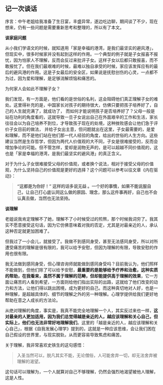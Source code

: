## 记一次谈话

序言：中午老姐给我准备了生日宴，丰盛异常，遂边吃边聊，期间谈了不少，现在想来，仍有一些问题是需要重新思考和整理的，所以有了本文。

**谈家庭问题**

从小我们学语文的时候，就知道用「家是幸福的港湾，是我们最坚实的避风港」，但现实中，很多时候家并没有起到这样的作用。一个典型的例子就是子女报喜不报忧，因为怕家人不理解，反而会反过来批评子女。这样子女以后都只敢报喜，而不敢报忧了。但在我们最艰难的时候，最难以独自承受的时候，家应该发挥应有的最后的避风港的作用。这是子女最后的安全区，如果说是抚慰创伤的心灵，一点都不为过，因为爱和理解，是足够消解烦恼和痛苦的。

为何家人会如此不理解子女？

我们发现，有一方面是，他们看的是世俗的名利，这会阻碍他们真正理解子女的难处。这里得补充的是，中国家长对孩子的期待很大，仿佛只要把孩子培养好了，自己的人生就完满了，就成功了， 而如何才能说明孩子是否培养好了？父母一般是站在功利的角度看的，这就导致一旦子女说出自己在外面艰辛的工作和生活，家长往往会以为自己培养不到位，才导致孩子现在的处境，这种挫败感会让他们急于评价子女目前的做法， 并给子女出主意，但问题就出在这里，子女最需要的，是爱和理解，而不是他们站在他们那一代人经验的角度，给出的世俗的人生方向。这些建议当然是生存哲学，但因为两代人价值观的大不同，子女是很难接受的，反而会增加争论的可能。但不管怎样，爱却是润物无声的，是可以超越不同价值观的，这也是「家是幸福的港湾，是我们最坚实的避风港」的真正含义。

对于为什么子女很难接受父母的价值观，或者换个说法，相对于接受父母的价值观，为什么坚持自己的价值观是更好的选择？这个问题可以参考以往文章《内在驱动》：

> **“这都是为你好！” 这样的话多说无益 。一个好的事情，如果不能说服自己，让自己打心底认同这么做的原因、理念，那么这件事再好，自己也不会认真去做，当然也无法坚持。** 

**谈理解**

老姐说我肯定理解不了她，理解不了小时候受过的煎熬，那个时候我词穷了。我其实不愿意接受这句话，因为它仿佛意味着对我的否定，尤其是对最亲近的人，承认这种否定就更加困难了。

但我过了一小会儿，就接受了。我做不到感同身受，甚至无法感同身受，所以对所遭受痛苦的理解是很有限的，我可以给予安慰，但因为理解的有限，导致安慰的作用也很有限。

我无法做到感同身受，但心理咨询师就能做到感同身受吗？目前我认为，他们照样不能做到，但他们除了可以给予安慰，**最重要的是能够给予疗养和治愈，这种实质的帮助，在我看来，虽然不属于理解的范畴，但却能提供高于理解的效果**，它一方面让痛苦的人看到希望，一方面则给他们指出实际的出路，这就给了他们改变的动力和方法，让他们得以跳出困境，成为更好的自己。而这种真切地对人好，也是一种理解，是超越具体的、细节的理解之外的另一种理解。心理学提供给我们更好地帮助在意之人成长的方法论。

从绝对理解的角度，事实是，我真不能完全地理解一个人，其实反过来也一样，**这对最亲的人更加适用，因为我们总觉得越是亲近的人，越应该理解和关心自己，但实际上，他们也无法非常好地理解我们**。这里的「越是亲近的人，越应该理解和关心自己」，根据《自我发展心理学》提到的，这就是一种应该思维，会让我们困在自己假设的世界里，与现实脱轨，从而更容易导致焦虑和痛苦。

关于理解，我非常喜欢史铁生的这句感悟：

> 入圣当然可以，脱凡其实不能，无论僧俗，人可能舍弃一切，却无法舍弃被理解的渴望。

这句话可以理解为，一个人就算对自己不够理解，仍然会强烈地渴望被他人理解，这是人性。